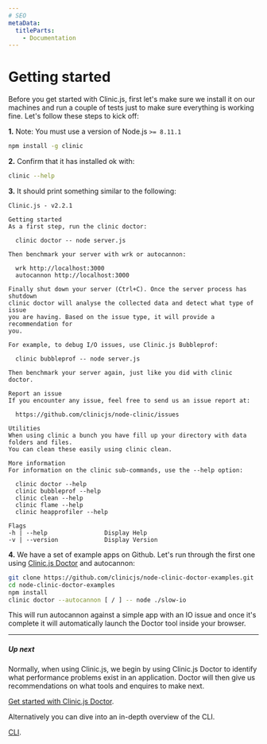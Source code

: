 ```yaml
---
# SEO
metaData:
  titleParts:
    - Documentation
---
```


# Getting started

Before you get started with Clinic.js, first let's make sure we install it on our machines and run a couple of tests just to make sure everything is working fine. Let's follow these steps to kick off:

**1.** Note: You must use a version of Node.js `>= 8.11.1`

```bash
npm install -g clinic
```

**2.** Confirm that it has installed ok with:

```bash
clinic --help
```

**3.** It should print something similar to the following:

```
Clinic.js - v2.2.1

Getting started
As a first step, run the clinic doctor:

  clinic doctor -- node server.js

Then benchmark your server with wrk or autocannon:

  wrk http://localhost:3000
  autocannon http://localhost:3000

Finally shut down your server (Ctrl+C). Once the server process has shutdown
clinic doctor will analyse the collected data and detect what type of issue
you are having. Based on the issue type, it will provide a recommendation for
you.

For example, to debug I/O issues, use Clinic.js Bubbleprof:

  clinic bubbleprof -- node server.js

Then benchmark your server again, just like you did with clinic doctor.

Report an issue
If you encounter any issue, feel free to send us an issue report at:

  https://github.com/clinicjs/node-clinic/issues

Utilities
When using clinic a bunch you have fill up your directory with data folders and files.
You can clean these easily using clinic clean.

More information
For information on the clinic sub-commands, use the --help option:

  clinic doctor --help
  clinic bubbleprof --help
  clinic clean --help
  clinic flame --help
  clinic heapprofiler --help

Flags
-h | --help                Display Help
-v | --version             Display Version
```

**4.** We have a set of example apps on Github. Let's run through the first one using [Clinic.js Doctor](/doctor/) and autocannon:

```bash
git clone https://github.com/clinicjs/node-clinic-doctor-examples.git
cd node-clinic-doctor-examples
npm install
clinic doctor --autocannon [ / ] -- node ./slow-io
```

This will run autocannon against a simple app with an IO issue and once it's complete it will automatically launch the Doctor tool inside your browser.

---

##### Up next

Normally, when using Clinic.js, we begin by using Clinic.js Doctor to identify what performance problems exist in an application. Doctor will then give us recommendations on what tools and enquires to make next.

[Get started with Clinic.js Doctor](/documentation/doctor/).

Alternatively you can dive into an in-depth overview of the CLI.

[CLI](/documentation/cli).
